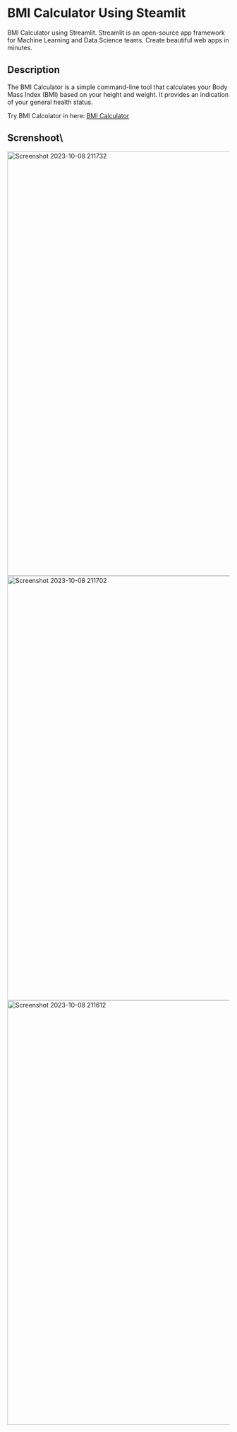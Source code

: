 # BMI Calculator Using Steamlit
BMI Calculator using Streamlit. Streamlit is an open-source app framework for Machine Learning and Data Science teams. Create beautiful web apps in minutes.

## Description
The BMI Calculator is a simple command-line tool that calculates your Body Mass Index (BMI) based on your height and weight. It provides an indication of your general health status.

Try BMI Calcolator in here:
[BMI Calculator](https://bmicalculator-usingsteamlit-ygum7pxbgxdttsmevxv3mc.streamlit.app/)

## Screnshoot\
<img width="960" alt="Screenshot 2023-10-08 211732" src="https://github.com/akmalia3/BMI_Calculator-Using_Steamlit/assets/101547800/c19ad136-7850-420c-ac75-4d084d9cee0c">

<img width="960" alt="Screenshot 2023-10-08 211702" src="https://github.com/akmalia3/BMI_Calculator-Using_Steamlit/assets/101547800/1d19fc44-665d-464b-a9fb-872b232751b4">

<img width="960" alt="Screenshot 2023-10-08 211612" src="https://github.com/akmalia3/BMI_Calculator-Using_Steamlit/assets/101547800/e887dfc8-b52b-4ec4-a6e8-ef28954fb4b9">
